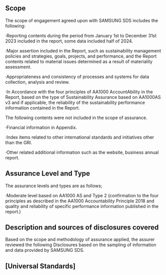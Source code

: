 ## **Scope**

The scope of engagement agreed upon with SAMSUNG SDS includes the following:

·Reporting contents during the period from January 1st to December 31st 2023 included in the report, some data included half of 2024.

·Major assertion included in the Report, such as sustainability management policies and strategies, goals, projects, and performance, and the Report contents related to material issues determined as a result of materiality assessment.

·Appropriateness and consistency of processes and systems for data collection, analysis and review.

·In Accordance with the four principles of AA1000 AccountAbility in the Report, based on the type of Sustainability Assurance based on AA1000AS v3 and if applicable, the reliability of the sustainability performance information contained in the Report.

The following contents were not included in the scope of assurance.

·Financial information in Appendix.

·Index items related to other international standards and initiatives other than the GRI.

·Other related additional information such as the website, business annual report.

## **Assurance Level and Type**

The assurance levels and types are as follows;

·Moderate level based on AA1000 AS and Type 2 (confirmation to the four principles as described in the AA1000 Accountability Principle 2018 and quality and reliability of specific performance information published in the report.)

## **Description and sources of disclosures covered**

Based on the scope and methodology of assurance applied, the assurer reviewed the following Disclosures based on the sampling of information and data provided by SAMSUNG SDS.

## **[Universal Standards]**
